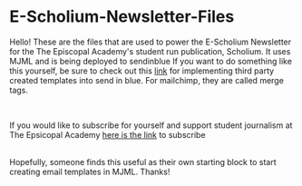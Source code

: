 # E-Scholium-Newsletter-Files
<p>Hello! These are the files that are used to power the E-Scholium Newsletter for the The Episcopal Academy's student run publication, Scholium.
It uses MJML and is being deployed to sendinblue
If you want to do something like this yourself, be sure to check out this <a href="https://help.sendinblue.com/hc/en-us/articles/360000268730-Using-SendinBlue-s-New-Template-Language-to-create-email-templates-and-campaigns-NEW-">link</a> for implementing third party created templates into send in blue. For mailchimp, they are called merge tags.</p>
<br/>
</p> If you would like to subscribe for yourself and support student journalism at The Epsicopal Academy <a href="https://c8e496a0.sibforms.com/serve/MUIEAER9KYbYzyIiB3Q1HxsdpssDZwM_WTVJHNMbqr7lYag8Cee28FXzMHyOSC0UjfMTevKuWWPLtHltG7dAv-5k_YikbQ3_93C_bPdbvVhRYFEpnuc3-uMzWCRZVUWZIytj6R2Q6lQGI8EHRV5tfru4yXs_x_pj-go32xeWyNuE_-zcFjx6d9Iz8UKTrsr_zKDy3g1GqSguDO4I">here is the link</a> to subscribe
<br/>
<br/>
<p>Hopefully, someone finds this useful as their own starting block to start creating email templates in MJML. Thanks!</p>
